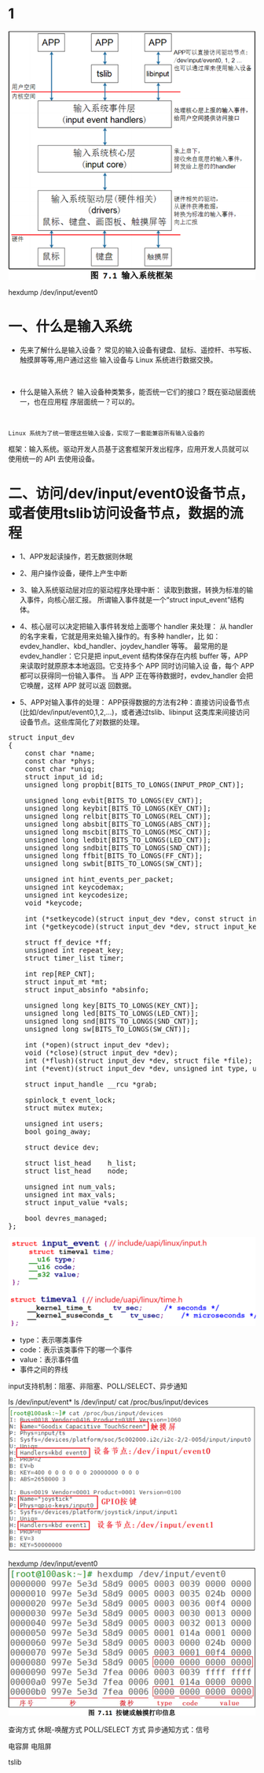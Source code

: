 <!--
 * @Author: Clark
 * @Email: haixuanwoTxh@gmail.com
 * @Date: 2024-03-31 12:09:03
 * @LastEditors: Clark
 * @LastEditTime: 2024-09-15 10:32:59
 * @Description: file content
-->

# 1

![RUNOOB 图标](pics/1_input_system_block_diagram.png "RUNOOB")

hexdump /dev/input/event0

# 一、什么是输入系统
- 先来了解什么是输入设备？
常见的输入设备有键盘、鼠标、遥控杆、书写板、触摸屏等等,用户通过这些
输入设备与 Linux 系统进行数据交换。
</br>

- 什么是输入系统？
输入设备种类繁多，能否统一它们的接口？既在驱动层面统一，也在应用程
序层面统一？可以的。
</br>

    Linux 系统为了统一管理这些输入设备，实现了一套能兼容所有输入设备的
框架：输入系统。驱动开发人员基于这套框架开发出程序，应用开发人员就可以
使用统一的 API 去使用设备。


# 二、访问/dev/input/event0设备节点，或者使用tslib访问设备节点，数据的流程

- 1、APP发起读操作，若无数据则休眠

- 2、用户操作设备，硬件上产生中断

- 3、输入系统驱动层对应的驱动程序处理中断：
    读取到数据，转换为标准的输入事件，向核心层汇报。
    所谓输入事件就是一个“struct input_event”结构体。

- 4、核心层可以决定把输入事件转发给上面哪个 handler 来处理：
    从 handler 的名字来看，它就是用来处输入操作的。有多种 handler，比
    如：evdev_handler、kbd_handler、joydev_handler 等等。
    最常用的是 evdev_handler：它只是把 input_event 结构体保存在内核
    buffer 等，APP 来读取时就原原本本地返回。它支持多个 APP 同时访问输入设
    备，每个 APP 都可以获得同一份输入事件。
    当 APP 正在等待数据时，evdev_handler 会把它唤醒，这样 APP 就可以返
    回数据。

- 5、APP对输入事件的处理：
    APP获得数据的方法有2种：直接访问设备节点(比如/dev/input/event0,1,2,...)，或者通过tslib、libinput 这类库来间接访问设备节点。这些库简化了对数据的处理。

<pre>
struct input_dev
{
	const char *name;
	const char *phys;
	const char *uniq;
	struct input_id id;
	unsigned long propbit[BITS_TO_LONGS(INPUT_PROP_CNT)];

	unsigned long evbit[BITS_TO_LONGS(EV_CNT)];
	unsigned long keybit[BITS_TO_LONGS(KEY_CNT)];
	unsigned long relbit[BITS_TO_LONGS(REL_CNT)];
	unsigned long absbit[BITS_TO_LONGS(ABS_CNT)];
	unsigned long mscbit[BITS_TO_LONGS(MSC_CNT)];
	unsigned long ledbit[BITS_TO_LONGS(LED_CNT)];
	unsigned long sndbit[BITS_TO_LONGS(SND_CNT)];
	unsigned long ffbit[BITS_TO_LONGS(FF_CNT)];
	unsigned long swbit[BITS_TO_LONGS(SW_CNT)];

	unsigned int hint_events_per_packet;
	unsigned int keycodemax;
	unsigned int keycodesize;
	void *keycode;

	int (*setkeycode)(struct input_dev *dev, const struct input_keymap_entry *ke, unsigned int *old_keycode);
	int (*getkeycode)(struct input_dev *dev, struct input_keymap_entry *ke);

	struct ff_device *ff;
	unsigned int repeat_key;
	struct timer_list timer;

	int rep[REP_CNT];
	struct input_mt *mt;
	struct input_absinfo *absinfo;

	unsigned long key[BITS_TO_LONGS(KEY_CNT)];
	unsigned long led[BITS_TO_LONGS(LED_CNT)];
	unsigned long snd[BITS_TO_LONGS(SND_CNT)];
	unsigned long sw[BITS_TO_LONGS(SW_CNT)];

	int (*open)(struct input_dev *dev);
	void (*close)(struct input_dev *dev);
	int (*flush)(struct input_dev *dev, struct file *file);
	int (*event)(struct input_dev *dev, unsigned int type, unsigned int code, int value);

	struct input_handle __rcu *grab;

	spinlock_t event_lock;
	struct mutex mutex;

	unsigned int users;
	bool going_away;

	struct device dev;

	struct list_head	h_list;
	struct list_head	node;

	unsigned int num_vals;
	unsigned int max_vals;
	struct input_value *vals;

	bool devres_managed;
};
</pre>


![RUNOOB 图标](pics/2_event_time.png "RUNOOB")


- type：表示哪类事件
- code：表示该类事件下的哪一个事件
- value：表示事件值
- 事件之间的界线

input支持机制：阻塞、非阻塞、POLL/SELECT、异步通知

ls /dev/input/event*
ls /dev/input/
cat /proc/bus/input/devices
![RUNOOB 图标](pics/3_devices.png "RUNOOB")

hexdump /dev/input/event0
![RUNOOB 图标](pics/4_event0.png "RUNOOB")


查询方式
休眠-唤醒方式
POLL/SELECT 方式
异步通知方式：信号

电容屏
电阻屏

tslib

